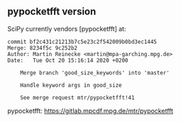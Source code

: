 
pypocketfft version
-------------------

SciPy currently vendors [pypocketfft] at:

    commit bf2c431c21213b7c5e23c2f542009b0bd3ec1445
    Merge: 8234f5c 9c252b2
    Author: Martin Reinecke <martin@mpa-garching.mpg.de>
    Date:   Tue Oct 20 15:16:14 2020 +0200

        Merge branch 'good_size_keywords' into 'master'

        Handle keyword args in good_size

        See merge request mtr/pypocketfft!41

pypocketfft: https://gitlab.mpcdf.mpg.de/mtr/pypocketfft
